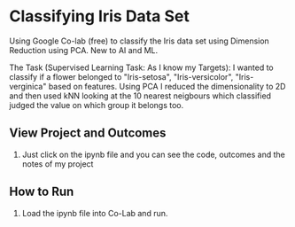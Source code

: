 # Classifying Iris Data Set
Using Google Co-lab (free) to classify the Iris data set using Dimension Reduction using PCA. New to AI and ML.

The Task (Supervised Learning Task: As I know my Targets):
I wanted to classify if a flower belonged to "Iris-setosa", "Iris-versicolor", "Iris-verginica" based on features. Using PCA I reduced the dimensionality to 2D and then used kNN looking at the 10 nearest neigbours which classified judged the value on which group it belongs too.

## View Project and Outcomes
1. Just click on the ipynb file and you can see the code, outcomes and the notes of my project

## How to Run
1. Load the ipynb file into Co-Lab and run.
